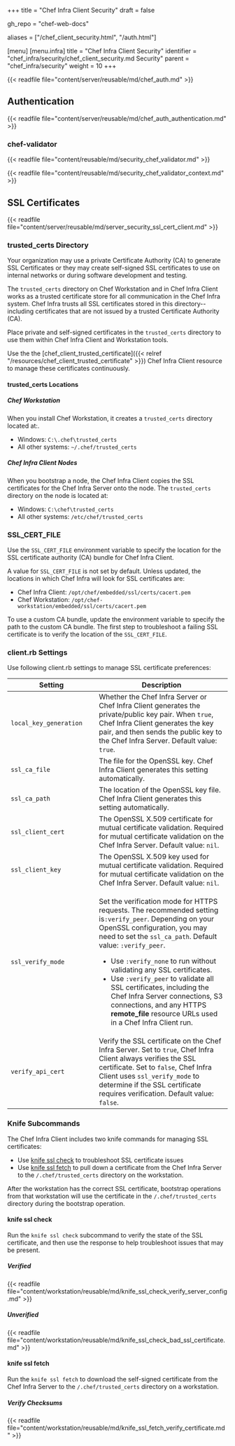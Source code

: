 +++
title = "Chef Infra Client Security"
draft = false

gh_repo = "chef-web-docs"

aliases = ["/chef_client_security.html", "/auth.html"]

[menu]
  [menu.infra]
    title = "Chef Infra Client Security"
    identifier = "chef_infra/security/chef_client_security.md Security"
    parent = "chef_infra/security"
    weight = 10
+++
<!-- markdownlint-disable-file MD033 -->

{{< readfile file="content/server/reusable/md/chef_auth.md" >}}

## Authentication

{{< readfile file="content/server/reusable/md/chef_auth_authentication.md" >}}

### chef-validator

{{< readfile file="content/reusable/md/security_chef_validator.md" >}}

{{< readfile file="content/reusable/md/security_chef_validator_context.md" >}}

## SSL Certificates

{{< readfile file="content/server/reusable/md/server_security_ssl_cert_client.md" >}}

### trusted_certs Directory

Your organization may use a private Certificate Authority (CA) to generate SSL Certificates or they may create self-signed SSL certificates to use on internal networks or during software development and testing.

The `trusted_certs` directory on Chef Workstation and in Chef Infra Client works as a trusted certificate store for all communication in the Chef Infra system. Chef Infra trusts all SSL certificates stored in this directory--including certificates that are not issued by a trusted Certificate Authority (CA).

Place private and self-signed certificates in the `trusted_certs` directory to use them within Chef Infra Client and Workstation tools.

Use the the [chef_client_trusted_certificate]({{< relref "/resources/chef_client_trusted_certificate" >}}) Chef Infra Client resource to manage these certificates continuously.

#### trusted_certs Locations

##### Chef Workstation

When you install Chef Workstation, it creates a `trusted_certs` directory located at:.

- Windows: `C:\.chef\trusted_certs`
- All other systems: `~/.chef/trusted_certs`

##### Chef Infra Client Nodes

When you bootstrap a node, the Chef Infra Client copies the SSL certificates for the Chef Infra Server onto the node. The `trusted_certs` directory on the node is located at:

- Windows: `C:\chef\trusted_certs`
- All other systems: `/etc/chef/trusted_certs`

### SSL_CERT_FILE

Use the `SSL_CERT_FILE` environment variable to specify the location for the SSL certificate authority (CA) bundle for Chef Infra Client.

A value for `SSL_CERT_FILE` is not set by default. Unless updated, the locations in which Chef Infra will look for SSL certificates are:

- Chef Infra Client: `/opt/chef/embedded/ssl/certs/cacert.pem`
- Chef Workstation: `/opt/chef-workstation/embedded/ssl/certs/cacert.pem`

To use a custom CA bundle, update the environment variable to specify the path to the custom CA bundle. The first step to troubleshoot a failing SSL certificate is to verify the location of the `SSL_CERT_FILE`.

### client.rb Settings

Use following client.rb settings to manage SSL certificate preferences:

<table>
<colgroup>
<col style="width: 40%" />
<col style="width: 60%" />
</colgroup>
<thead>
<tr class="header">
<th>Setting</th>
<th>Description</th>
</tr>
</thead>
<tbody>
<tr>
<td><code>local_key_generation</code></td>
<td>Whether the Chef Infra Server or Chef Infra Client generates the private/public key pair. When <code>true</code>, Chef Infra Client generates the key pair, and then sends the public key to the Chef Infra Server. Default value: <code>true</code>.</td>
</tr>
<tr>
<td><code>ssl_ca_file</code></td>
<td>The file for the OpenSSL key. Chef Infra Client generates this setting automatically.</td>
</tr>
<tr>
<td><code>ssl_ca_path</code></td>
<td>The location of the OpenSSL key file. Chef Infra Client generates this setting automatically.</td>
</tr>
<tr>
<td><code>ssl_client_cert</code></td>
<td>The OpenSSL X.509 certificate for mutual certificate validation. Required for mutual certificate validation on the Chef Infra Server. Default value: <code>nil</code>.</td>
</tr>
<tr>
<td><code>ssl_client_key</code></td>
<td>The OpenSSL X.509 key used for mutual certificate validation. Required for mutual certificate validation on the Chef Infra Server. Default value: <code>nil</code>.</td>
</tr>
<tr>
<td><p><code>ssl_verify_mode</code></p></td>
<td><p>Set the verification mode for HTTPS requests. The recommended setting is<code>:verify_peer</code>. Depending on your OpenSSL configuration, you may need to set the <code>ssl_ca_path</code>. Default value: <code>:verify_peer</code>.</p>
<ul>
<li>Use <code>:verify_none</code> to run without validating any SSL certificates.</li>
<li>Use <code>:verify_peer</code> to validate all SSL certificates, including the Chef Infra Server connections, S3 connections, and any HTTPS <strong>remote_file</strong> resource URLs used in a Chef Infra Client run.</li>
</ul>
</td>
</tr>
<tr>
<td><code>verify_api_cert</code></td>
<td>Verify the SSL certificate on the Chef Infra Server. Set to <code>true</code>, Chef Infra Client always verifies the SSL certificate. Set to <code>false</code>, Chef Infra Client uses <code>ssl_verify_mode</code> to determine if the SSL certificate requires verification. Default value: <code>false</code>.</td>
</tr>
</tbody>
</table>

### Knife Subcommands

The Chef Infra Client includes two knife commands for managing SSL certificates:

- Use [knife ssl check](/workstation/knife_ssl_check/) to troubleshoot SSL certificate issues
- Use [knife ssl fetch](/workstation/knife_ssl_fetch/) to pull down a certificate from the Chef Infra Server to the `/.chef/trusted_certs` directory on the workstation.

After the workstation has the correct SSL certificate, bootstrap operations from that workstation will use the certificate in the `/.chef/trusted_certs` directory during the bootstrap operation.

#### knife ssl check

Run the `knife ssl check` subcommand to verify the state of the SSL certificate, and then use the response to help troubleshoot issues that may be present.

##### Verified

{{< readfile file="content/workstation/reusable/md/knife_ssl_check_verify_server_config.md" >}}

##### Unverified

{{< readfile file="content/workstation/reusable/md/knife_ssl_check_bad_ssl_certificate.md" >}}

#### knife ssl fetch

Run the `knife ssl fetch` to download the self-signed certificate from the Chef Infra Server to the `/.chef/trusted_certs` directory on a workstation.

##### Verify Checksums

{{< readfile file="content/workstation/reusable/md/knife_ssl_fetch_verify_certificate.md" >}}
